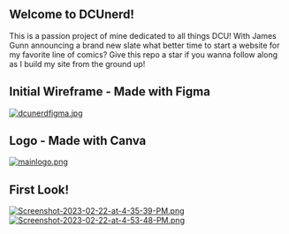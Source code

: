 ## Welcome to DCUnerd!
This is a passion project of mine dedicated to all things DCU! With James Gunn announcing a brand new slate what better time to start a website for my favorite line of comics? Give this repo a star if you wanna follow along as I build my site from the ground up!

## Initial Wireframe - Made with Figma
[![dcunerdfigma.jpg](https://i.postimg.cc/SxXknG8D/dcunerdfigma.jpg)](https://postimg.cc/gxPf58gZ)

## Logo - Made with Canva
[![mainlogo.png](https://i.postimg.cc/CMH10JH8/mainlogo.png)](https://postimg.cc/mhkRNYnZ)

## First Look!
[![Screenshot-2023-02-22-at-4-35-39-PM.png](https://i.postimg.cc/9fMTRKbs/Screenshot-2023-02-22-at-4-35-39-PM.png)](https://postimg.cc/gxCr1MfK) [![Screenshot-2023-02-22-at-4-53-48-PM.png](https://i.postimg.cc/dQBy6Jfg/Screenshot-2023-02-22-at-4-53-48-PM.png)](https://postimg.cc/fkVyTQDv)
